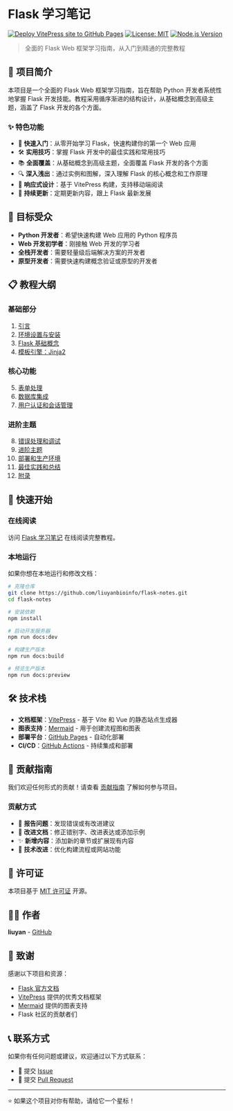 # Flask 学习笔记

[![Deploy VitePress site to GitHub Pages](https://github.com/liuyanbioinfo/flask-notes/actions/workflows/deploy.yml/badge.svg)](https://github.com/liuyanbioinfo/flask-notes/actions/workflows/deploy.yml)
[![License: MIT](https://img.shields.io/badge/License-MIT-yellow.svg)](https://opensource.org/licenses/MIT)
[![Node.js Version](https://img.shields.io/badge/node-%3E%3D16.0.0-brightgreen)](https://nodejs.org/)

> 全面的 Flask Web 框架学习指南，从入门到精通的完整教程

## 📖 项目简介

本项目是一个全面的 Flask Web 框架学习指南，旨在帮助 Python 开发者系统性地掌握 Flask 开发技能。教程采用循序渐进的结构设计，从基础概念到高级主题，涵盖了 Flask 开发的各个方面。

### ✨ 特色功能

- 🚀 **快速入门**：从零开始学习 Flask，快速构建你的第一个 Web 应用
- 🛠️ **实用技巧**：掌握 Flask 开发中的最佳实践和常用技巧
- 📚 **全面覆盖**：从基础概念到高级主题，全面覆盖 Flask 开发的各个方面
- 🔍 **深入浅出**：通过实例和图解，深入理解 Flask 的核心概念和工作原理
- 📱 **响应式设计**：基于 VitePress 构建，支持移动端阅读
- 🔄 **持续更新**：定期更新内容，跟上 Flask 最新发展

## 🎯 目标受众

- **Python 开发者**：希望快速构建 Web 应用的 Python 程序员
- **Web 开发初学者**：刚接触 Web 开发的学习者
- **全栈开发者**：需要轻量级后端解决方案的开发者
- **原型开发者**：需要快速构建概念验证或原型的开发者

## 📋 教程大纲

### 基础部分
1. [引言](https://liuyanbioinfo.github.io/flask-notes/flask/1.%20引言)
2. [环境设置与安装](https://liuyanbioinfo.github.io/flask-notes/flask/2.%20环境设置与安装)
3. [Flask 基础概念](https://liuyanbioinfo.github.io/flask-notes/flask/3.%20Flask%20基础概念)
4. [模板引擎：Jinja2](https://liuyanbioinfo.github.io/flask-notes/flask/4.%20模板引擎：Jinja2)

### 核心功能
5. [表单处理](https://liuyanbioinfo.github.io/flask-notes/flask/5.%20表单处理)
6. [数据库集成](https://liuyanbioinfo.github.io/flask-notes/flask/6.%20数据库集成)
7. [用户认证和会话管理](https://liuyanbioinfo.github.io/flask-notes/flask/7.%20用户认证和会话管理%20的内容)

### 进阶主题
8. [错误处理和调试](https://liuyanbioinfo.github.io/flask-notes/flask/8.%20错误处理和调试)
9. [进阶主题](https://liuyanbioinfo.github.io/flask-notes/flask/9.%20进阶主题)
10. [部署和生产环境](https://liuyanbioinfo.github.io/flask-notes/flask/10.%20部署和生产环境)
11. [最佳实践和总结](https://liuyanbioinfo.github.io/flask-notes/flask/11.%20最佳实践和总结)
12. [附录](https://liuyanbioinfo.github.io/flask-notes/flask/12.%20附录)

## 🚀 快速开始

### 在线阅读

访问 [Flask 学习笔记](https://liuyanbioinfo.github.io/flask-notes/) 在线阅读完整教程。

### 本地运行

如果你想在本地运行和修改文档：

```bash
# 克隆仓库
git clone https://github.com/liuyanbioinfo/flask-notes.git
cd flask-notes

# 安装依赖
npm install

# 启动开发服务器
npm run docs:dev

# 构建生产版本
npm run docs:build

# 预览生产版本
npm run docs:preview
```

## 🛠️ 技术栈

- **文档框架**：[VitePress](https://vitepress.dev/) - 基于 Vite 和 Vue 的静态站点生成器
- **图表支持**：[Mermaid](https://mermaid.js.org/) - 用于创建流程图和图表
- **部署平台**：[GitHub Pages](https://pages.github.com/) - 自动化部署
- **CI/CD**：[GitHub Actions](https://github.com/features/actions) - 持续集成和部署

## 🤝 贡献指南

我们欢迎任何形式的贡献！请查看 [贡献指南](CONTRIBUTING.md) 了解如何参与项目。

### 贡献方式

- 🐛 **报告问题**：发现错误或有改进建议
- 📝 **改进文档**：修正错别字、改进表达或添加示例
- ✨ **新增内容**：添加新的章节或扩展现有内容
- 🔧 **技术改进**：优化构建流程或网站功能

## 📄 许可证

本项目基于 [MIT 许可证](LICENSE) 开源。

## 👨‍💻 作者

**liuyan** - [GitHub](https://github.com/liuyanbioinfo)

## 🙏 致谢

感谢以下项目和资源：

- [Flask 官方文档](https://flask.palletsprojects.com/)
- [VitePress](https://vitepress.dev/) 提供的优秀文档框架
- [Mermaid](https://mermaid.js.org/) 提供的图表支持
- Flask 社区的贡献者们

## 📞 联系方式

如果你有任何问题或建议，欢迎通过以下方式联系：

- 📧 提交 [Issue](https://github.com/liuyanbioinfo/flask-notes/issues)
- 🔀 提交 [Pull Request](https://github.com/liuyanbioinfo/flask-notes/pulls)

---

⭐ 如果这个项目对你有帮助，请给它一个星标！